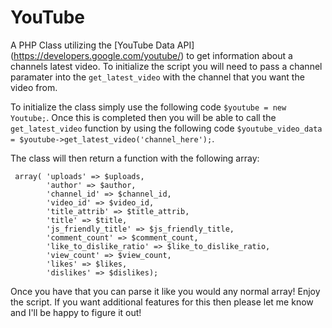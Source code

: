 YouTube
=======

A PHP Class utilizing the [YouTube Data API] (https://developers.google.com/youtube/) to get information about a channels latest video. To initialize the script you will need to pass a channel paramater into the `get_latest_video` with the channel that you want the video from.

To initialize the class simply use the following code `$youtube = new Youtube;`. Once this is completed then you will be able to call the `get_latest_video` function by using the following code `$youtube_video_data = $youtube->get_latest_video('channel_here');`.

The class will then return a function with the following array:

     array(	'uploads' => $uploads, 
			'author' => $author, 
			'channel_id' => $channel_id,
			'video_id' => $video_id, 
			'title_attrib' => $title_attrib, 
			'title' => $title,
			'js_friendly_title' => $js_friendly_title, 
			'comment_count' => $comment_count, 
			'like_to_dislike_ratio' => $like_to_dislike_ratio,
			'view_count' => $view_count,
			'likes' => $likes,
			'dislikes' => $dislikes);
								
Once you have that you can parse it like you would any normal array! Enjoy the script. If you want additional features for this then please let me know and I'll be happy to figure it out!
